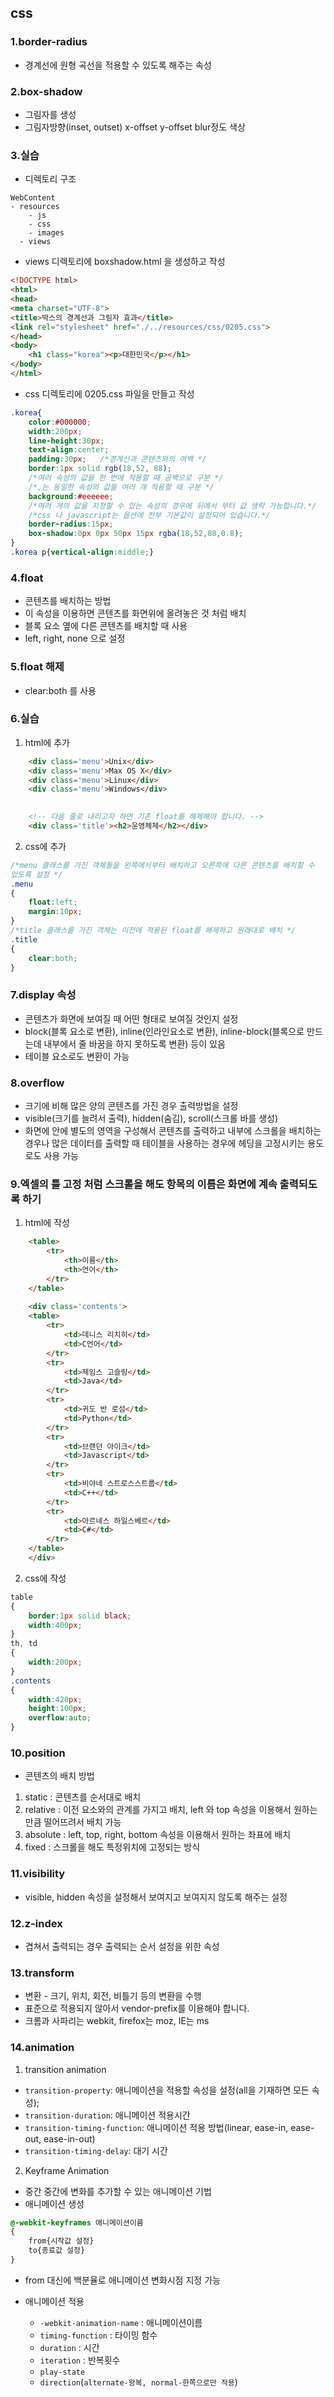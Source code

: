 ## css
### 1.border-radius
* 경계선에 원형 곡선을 적용할 수 있도록 해주는 속성

### 2.box-shadow
* 그림자를 생성
* 그림자방향(inset, outset) x-offset y-offset blur정도 색상

### 3.실습
* 디렉토리 구조
```
WebContent
- resources
    - js
    - css
    - images
  - views
```

* views 디렉토리에 boxshadow.html 을 생성하고 작성

```html
<!DOCTYPE html>
<html>
<head>
<meta charset="UTF-8">
<title>박스의 경계선과 그림자 효과</title>
<link rel="stylesheet" href="./../resources/css/0205.css">
</head>
<body>
	<h1 class="korea"><p>대한민국</p></h1>
</body>
</html>
```

* css 디렉토리에 0205.css 파일을 만들고 작성

```css
.korea{
	color:#000000;
	width:200px;
	line-height:30px;
	text-align:center;
	padding:30px;	/*경계선과 콘텐츠와의 여백 */
	border:1px solid rgb(18,52, 88);
	/*여러 속성의 값을 한 번에 적용할 때 공백으로 구분 */
	/*,는 동일한 속성의 값을 여러 개 적용할 때 구분 */
	background:#eeeeee;
	/*여러 개의 값을 지정할 수 있는 속성의 경우에 뒤에서 부터 값 생략 가능합니다.*/
	/*css 나 javascript는 옵션에 전부 기본값이 설정되어 있습니다.*/
	border-radius:15px;
	box-shadow:0px 0px 50px 15px rgba(18,52,88,0.8);
}
.korea p{vertical-align:middle;}
```

### 4.float
* 콘텐츠를 배치하는 방법
* 이 속성을 이용하면 콘텐츠를 화면위에 올려놓은 것 처럼 배치
* 블록 요소 옆에 다른 콘텐츠를 배치할 때 사용
* left, right, none 으로 설정

### 5.float 해제
* clear:both 를 사용

### 6.실습  
1) html에 추가

```html
	<div class='menu'>Unix</div>
	<div class='menu'>Max OS X</div>
	<div class='menu'>Linux</div>
	<div class='menu'>Windows</div>
	

	<!-- 다음 줄로 내리고자 하면 기존 float를 해제해야 합니다. -->
	<div class='title'><h2>운영체제</h2></div>
```

2) css에 추가

```css
/*menu 클래스를 가진 객체들을 왼쪽에서부터 배치하고 오른쪽에 다른 콘텐츠를 배치할 수
있도록 설정 */
.menu
{
	float:left;
	margin:10px;
}
/*title 클래스를 가진 객체는 이전에 적용된 float를 해제하고 원래대로 배치 */
.title
{
	clear:both;	
}
```

### 7.display 속성
* 콘텐츠가 화면에 보여질 때 어떤 형태로 보여질 것인지 설정
* block(블록 요소로 변환), inline(인라인요소로 변환), inline-block(블록으로 만드는데 내부에서 줄 바꿈을 하지 못하도록 변환) 등이 있음
* 테이블 요소로도 변환이 가능

### 8.overflow  
* 크기에 비해 많은 양의 콘텐츠를 가진 경우 출력방법을 설정
* visible(크기를 늘려서 출력), hidden(숨김), scroll(스크롤 바를 생성)
* 화면에 안에 별도의 영역을 구성해서 콘텐츠를 출력하고 내부에 스크롤을 배치하는 경우나 많은 데이터를 출력할 때 테이블을 사용하는 경우에 헤딩을 고정시키는 용도로도 사용 가능

### 9.엑셀의 틀 고정 처럼 스크롤을 해도 항목의 이름은 화면에 계속 출력되도록 하기  
1) html에 작성

```html
	<table>
		<tr>
			<th>이름</th>
			<th>언어</th>
		</tr>
	</table>
	
	<div class='contents'>
	<table>
		<tr>
			<td>데니스 리치히</td>
			<td>C언어</td>
		</tr>
		<tr>
			<td>제임스 고슬링</td>
			<td>Java</td>
		</tr>
		<tr>
			<td>귀도 반 로섬</td>
			<td>Python</td>
		</tr>
		<tr>
			<td>브랜던 아이크</td>
			<td>Javascript</td>
		</tr>
		<tr>
			<td>비야네 스트로스스트룹</td>
			<td>C++</td>
		</tr>
		<tr>
			<td>아르네스 하일스베르</td>
			<td>C#</td>
		</tr>
	</table>
	</div>		
```

2) css에 작성

```css
table
{
	border:1px solid black;
	width:400px;
}
th, td
{
	width:200px;
}
.contents
{
	width:420px;
	height:100px;
	overflow:auto;
}
```

### 10.position
* 콘텐츠의 배치 방법

1) static : 콘텐츠를 순서대로 배치	  
2) relative : 이전 요소와의 관계를 가지고 배치, left 와 top 속성을 이용해서 원하는 만큼 떨어뜨려서 배치 가능  
3) absolute : left, top, right, bottom 속성을 이용해서 원하는 좌표에 배치  
4) fixed : 스크롤을 해도 특정위치에 고정되는 방식  

### 11.visibility
* visible, hidden 속성을 설정해서 보여지고 보여지지 않도록 해주는 설정

### 12.z-index
* 겹쳐서 출력되는 경우 출력되는 순서 설정을 위한 속성

### 13.transform
* 변환 - 크기, 위치, 회전, 비틀기 등의 변환을 수행
* 표준으로 적용되지 않아서 vendor-prefix를 이용해야 합니다.
* 크롬과 사파리는 webkit, firefox는 moz, IE는 ms

### 14.animation  
1) transition animation  
* `transition-property`: 애니메이션을 적용할 속성을 설정(all을 기재하면 모든 속성);  
* `transition-duration`: 애니메이션 적용시간  
* `transition-timing-function`: 애니메이션 적용 방법(linear, ease-in, ease-out, ease-in-out)  
* `transition-timing-delay`: 대기 시간  

2) Keyframe Animation
* 중간 중간에 변화를 추가할 수 있는 애니메이션 기법
* 애니메이션 생성

```css
@-webkit-keyframes 애니메이션이름
{
	from{시작값 설정}
	to{종료값 설정}
}
```

* from 대신에 백분율로 애니메이션 변화시점 지정 가능

* 애니메이션 적용  
	* `-webkit-animation-name` : 애니메이션이름  
	* `timing-function` : 타이밍 함수
	* `duration` : 시간
	* `iteration`  : 반복횟수 
	* `play-state`
	* `direction`(`alternate-왕복, normal-한쪽으로만 적용`) 